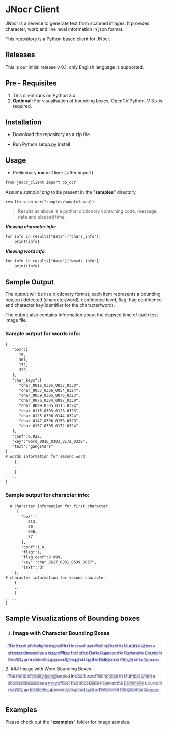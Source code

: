 
# JNocr Client
JNocr is a service to generate text from scanned images. It provides character, word and line level information in json format. 

This repository is a Python based client for JNocr.

## Releases

This is our initial release v 0.1, only English language is supported.

## Pre - Requisites

1. This client runs on Python 3.x.
2. **Optional:** For visualisation of bounding boxes, OpenCV.Python, V 3.x is required.

## Installation

- Download the repository as a zip file.

- Run Python setup.py install

## Usage

- Preliminary **ocr** in 1 line: ( after import)
``` 
from jnocr_client import do_ocr
```
 Assume *sample1.png* to be present in the "**samples**" directory

```
results = do_ocr("samples/sample1.png")
```
> Results as above is a python dictionary containing code, message, data and elapsed time.

***Viewing character info***:
```
for info in results["data"]["chars_info"]:
	print(info)
```




***Viewing word info***:
```
for info in results["data"]["words_info"]:
	print(info)
```

## Sample Output

The output will be in a dictionary format, each item represents a bounding box,text detected (character/word), confidence level, flag, flag confidence and character key(identifier for the character/word). 

The output also contains information about the elapsed time of each test image file.

### **Sample output for words info**:
```
{
   "box":[
      15,
      301,
      172,
      329
   ],
   "char_keys":[
      "char_0016_0305_0037_0330",
      "char_0037_0306_0054_0324",
      "char_0059_0305_0076_0323",
      "char_0076_0304_0097_0330",
      "char_0099_0305_0115_0324",
      "char_0115_0303_0128_0323",
      "char_0125_0306_0144_0324",
      "char_0147_0306_0158_0323",
      "char_0157_0305_0172_0324"
   ],
   "conf":0.922,
   "key":"word_0016_0303_0172_0330",
   "text":"gangsters"
} ,
# words information for second word
	{
	...
	}
.....
]
```

### **Sample output for character info**:
``` [
  # character information for first character
	 {
	   "box":[
	      613,
	      30,
	      636,
	      57
	   ],
	   "conf":1.0,
	   "flag":1,
	   "flag_conf":0.999,
	   "key":"char_0617_0031_0639_0057",
	   "text":"B"
	},
# character information for second character
	{
	...
	}
.....
]
```
## Sample Visualizations of Bounding boxes

1. ### Image with Character Bounding Boxes
![enter image description here](output_images/chars_sample1.png)
2. ### Image with Word Bounding Boxes
![enter image description here](output_images/words_sample1.png)

## Examples

Please check out the "**examples**" folder for image samples.

